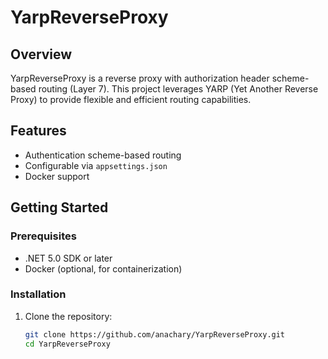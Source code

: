 # YarpReverseProxy

## Overview
YarpReverseProxy is a reverse proxy with authorization header scheme-based routing (Layer 7). This project leverages YARP (Yet Another Reverse Proxy) to provide flexible and efficient routing capabilities.

## Features
- Authentication scheme-based routing
- Configurable via `appsettings.json`
- Docker support

## Getting Started

### Prerequisites
- .NET 5.0 SDK or later
- Docker (optional, for containerization)

### Installation
1. Clone the repository:
   ```sh
   git clone https://github.com/anachary/YarpReverseProxy.git
   cd YarpReverseProxy
